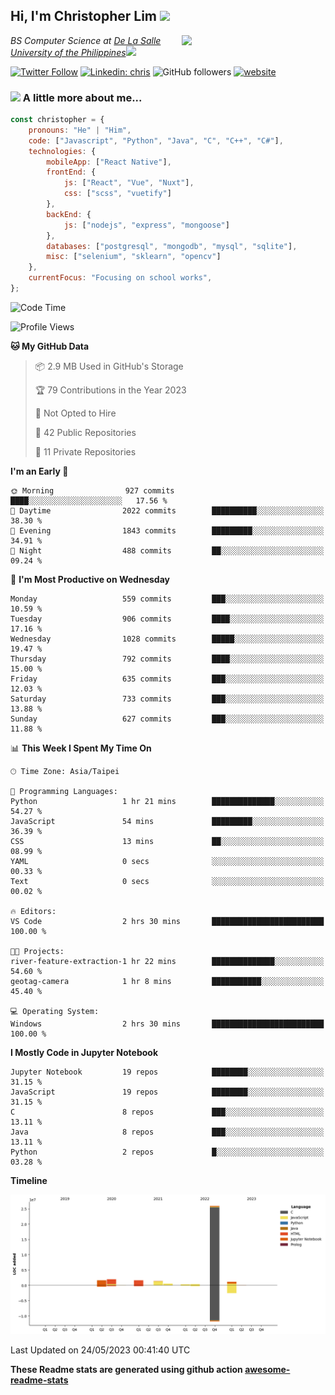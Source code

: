 <h2>Hi, I'm Christopher Lim <img src="https://media3.giphy.com/media/r3SVtaGUukD5V6UjzP/giphy.gif" width="50" /></h2>
<img align='right' src="https://media.giphy.com/media/M9gbBd9nbDrOTu1Mqx/giphy.gif" width="230">
<p><em>BS Computer Science at <a href="https://www.dlsu.edu.ph/">De La Salle University of the Philippines</a><img src="https://media.giphy.com/media/WUlplcMpOCEmTGBtBW/giphy.gif" width="30"> 
</em></p>

[![Twitter Follow](https://img.shields.io/twitter/follow/ClovesJL?label=Follow)](https://twitter.com/intent/follow?screen_name=ClovesJL)
[![Linkedin: chris](https://img.shields.io/badge/-chris-blue?style=flat-square&logo=Linkedin&logoColor=white&link=https://www.linkedin.com/in/christopher-lim-122831183/)](https://www.linkedin.com/in/christopher-lim-122831183/)
![GitHub followers](https://img.shields.io/github/followers/cc-visionary?label=Follow&style=social)
[![website](https://img.shields.io/badge/Website-46a2f1.svg?&style=flat-square&logo=Google-Chrome&logoColor=white&link=http://christopherlim.surge.sh/)](http://christopherlim.surge.sh/)

### <img src="https://media.giphy.com/media/VgCDAzcKvsR6OM0uWg/giphy.gif" width="50"> A little more about me...  

```javascript
const christopher = {
    pronouns: "He" | "Him",
    code: ["Javascript", "Python", "Java", "C", "C++", "C#"],
    technologies: {
        mobileApp: ["React Native"],
        frontEnd: {
            js: ["React", "Vue", "Nuxt"],
            css: ["scss", "vuetify"]
        },
        backEnd: {
            js: ["nodejs", "express", "mongoose"]
        },
        databases: ["postgresql", "mongodb", "mysql", "sqlite"],
        misc: ["selenium", "sklearn", "opencv"]
    },
    currentFocus: "Focusing on school works",
};
```

<!--START_SECTION:waka-->
![Code Time](http://img.shields.io/badge/Code%20Time-721%20hrs%2037%20mins-blue)

![Profile Views](http://img.shields.io/badge/Profile%20Views-0-blue)

**🐱 My GitHub Data** 

> 📦 2.9 MB Used in GitHub's Storage 
 > 
> 🏆 79 Contributions in the Year 2023
 > 
> 🚫 Not Opted to Hire
 > 
> 📜 42 Public Repositories 
 > 
> 🔑 11 Private Repositories 
 > 
**I'm an Early 🐤** 

```text
🌞 Morning                927 commits         ████░░░░░░░░░░░░░░░░░░░░░   17.56 % 
🌆 Daytime                2022 commits        ██████████░░░░░░░░░░░░░░░   38.30 % 
🌃 Evening                1843 commits        █████████░░░░░░░░░░░░░░░░   34.91 % 
🌙 Night                  488 commits         ██░░░░░░░░░░░░░░░░░░░░░░░   09.24 % 
```
📅 **I'm Most Productive on Wednesday** 

```text
Monday                   559 commits         ███░░░░░░░░░░░░░░░░░░░░░░   10.59 % 
Tuesday                  906 commits         ████░░░░░░░░░░░░░░░░░░░░░   17.16 % 
Wednesday                1028 commits        █████░░░░░░░░░░░░░░░░░░░░   19.47 % 
Thursday                 792 commits         ████░░░░░░░░░░░░░░░░░░░░░   15.00 % 
Friday                   635 commits         ███░░░░░░░░░░░░░░░░░░░░░░   12.03 % 
Saturday                 733 commits         ███░░░░░░░░░░░░░░░░░░░░░░   13.88 % 
Sunday                   627 commits         ███░░░░░░░░░░░░░░░░░░░░░░   11.88 % 
```


📊 **This Week I Spent My Time On** 

```text
🕑︎ Time Zone: Asia/Taipei

💬 Programming Languages: 
Python                   1 hr 21 mins        ██████████████░░░░░░░░░░░   54.27 % 
JavaScript               54 mins             █████████░░░░░░░░░░░░░░░░   36.39 % 
CSS                      13 mins             ██░░░░░░░░░░░░░░░░░░░░░░░   08.99 % 
YAML                     0 secs              ░░░░░░░░░░░░░░░░░░░░░░░░░   00.33 % 
Text                     0 secs              ░░░░░░░░░░░░░░░░░░░░░░░░░   00.02 % 

🔥 Editors: 
VS Code                  2 hrs 30 mins       █████████████████████████   100.00 % 

🐱‍💻 Projects: 
river-feature-extraction-1 hr 22 mins        ██████████████░░░░░░░░░░░   54.60 % 
geotag-camera            1 hr 8 mins         ███████████░░░░░░░░░░░░░░   45.40 % 

💻 Operating System: 
Windows                  2 hrs 30 mins       █████████████████████████   100.00 % 
```

**I Mostly Code in Jupyter Notebook** 

```text
Jupyter Notebook         19 repos            ████████░░░░░░░░░░░░░░░░░   31.15 % 
JavaScript               19 repos            ████████░░░░░░░░░░░░░░░░░   31.15 % 
C                        8 repos             ███░░░░░░░░░░░░░░░░░░░░░░   13.11 % 
Java                     8 repos             ███░░░░░░░░░░░░░░░░░░░░░░   13.11 % 
Python                   2 repos             █░░░░░░░░░░░░░░░░░░░░░░░░   03.28 % 
```



**Timeline**

![Lines of Code chart](https://raw.githubusercontent.com/cc-visionary/cc-visionary/master/assets/bar_graph.png)


 Last Updated on 24/05/2023 00:41:40 UTC
<!--END_SECTION:waka-->

**These Readme stats are generated using github action [awesome-readme-stats](https://github.com/anmol098/waka-readme-stats)**
